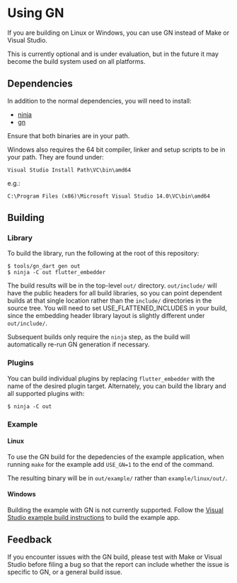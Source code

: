 # Using GN

If you are building on Linux or Windows, you can use GN instead of Make or
Visual Studio.

This is currently optional and is under evaluation, but in the future it may
become the build system used on all platforms.

## Dependencies

In addition to the normal dependencies, you will need to install:
* [ninja](https://github.com/ninja-build/ninja/wiki/Pre-built-Ninja-packages)
* [gn](https://gn.googlesource.com/gn/)

Ensure that both binaries are in your path.

Windows also requires the 64 bit compiler, linker and setup scripts to be in
your path. They are found under:

```
Visual Studio Install Path\VC\bin\amd64
```

e.g.:

```
C:\Program Files (x86)\Microsoft Visual Studio 14.0\VC\bin\amd64
```

## Building

### Library

To build the library, run the following at the root of this repository:

```
$ tools/gn_dart gen out
$ ninja -C out flutter_embedder
```

The build results will be in the top-level `out/` directory. `out/include/` will
have the public headers for all build libraries, so you can point dependent
builds at that single location rather than the `include/` directories in the
source tree. You will need to set USE\_FLATTENED\_INCLUDES in your build, since
the embedding header library layout is slightly different under `out/include/`.

Subsequent builds only require the `ninja` step, as the build will automatically
re-run GN generation if necessary.

### Plugins

You can build individual plugins by replacing `flutter_embedder` with the name
of the desired plugin target. Alternately, you can build the library and all
supported plugins with:

```
$ ninja -C out
```

### Example

#### Linux

To use the GN build for the depedencies of the example application, when
running `make` for the example add `USE_GN=1` to the end of the command.

The resulting binary will be in `out/example/` rather than `example/linux/out/`.

#### Windows

Building the example with GN is not currently supported. Follow the [Visual
Studio example build instructions](../example/README.md) to build the example
app.

## Feedback

If you encounter issues with the GN build, please test with Make or Visual
Studio before filing a bug so that the report can include whether the issue is
specific to GN, or a general build issue.
